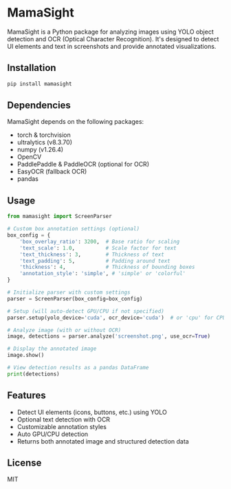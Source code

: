 # MamaSight

MamaSight is a Python package for analyzing images using YOLO object detection and OCR (Optical Character Recognition). It's designed to detect UI elements and text in screenshots and provide annotated visualizations.

## Installation

```bash
pip install mamasight
```

## Dependencies

MamaSight depends on the following packages:

- torch & torchvision
- ultralytics (v8.3.70)
- numpy (v1.26.4)
- OpenCV
- PaddlePaddle & PaddleOCR (optional for OCR)
- EasyOCR (fallback OCR)
- pandas

## Usage

```python
from mamasight import ScreenParser

# Custom box annotation settings (optional)
box_config = {
    'box_overlay_ratio': 3200,  # Base ratio for scaling
    'text_scale': 1.0,          # Scale factor for text
    'text_thickness': 3,        # Thickness of text
    'text_padding': 5,          # Padding around text
    'thickness': 4,             # Thickness of bounding boxes
    'annotation_style': 'simple', # 'simple' or 'colorful'
}

# Initialize parser with custom settings
parser = ScreenParser(box_config=box_config)

# Setup (will auto-detect GPU/CPU if not specified)
parser.setup(yolo_device='cuda', ocr_device='cuda')  # or 'cpu' for CPU

# Analyze image (with or without OCR)
image, detections = parser.analyze('screenshot.png', use_ocr=True)

# Display the annotated image
image.show()

# View detection results as a pandas DataFrame
print(detections)
```

## Features

- Detect UI elements (icons, buttons, etc.) using YOLO
- Optional text detection with OCR
- Customizable annotation styles
- Auto GPU/CPU detection
- Returns both annotated image and structured detection data

## License

MIT
